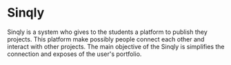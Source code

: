 # Sinqly
Sinqly is a system who gives to the students a platform to publish they projects. This platform make possibly people connect each other and interact with other projects. The main objective of the Sinqly is simplifies the connection and exposes of the user's portfolio.
